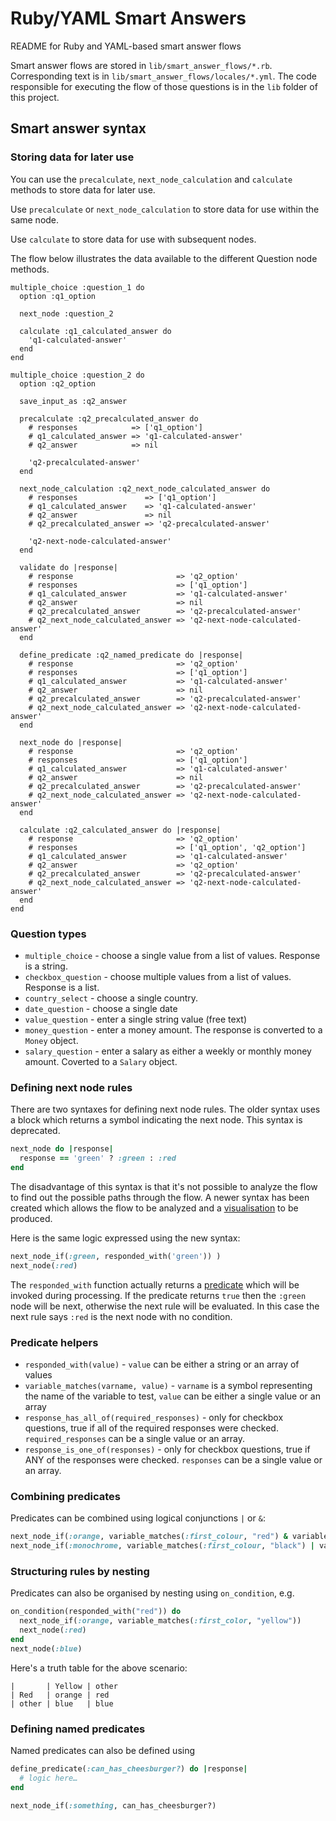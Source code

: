 # Ruby/YAML Smart Answers

README for Ruby and YAML-based smart answer flows

Smart answer flows are stored in `lib/smart_answer_flows/*.rb`. Corresponding text is in
`lib/smart_answer_flows/locales/*.yml`.
The code responsible for executing the flow of those questions is in the `lib` folder of this project.

## Smart answer syntax

### Storing data for later use

You can use the `precalculate`, `next_node_calculation` and `calculate` methods to store data for later use.

Use `precalculate` or `next_node_calculation` to store data for use within the same node.

Use `calculate` to store data for use with subsequent nodes.

The flow below illustrates the data available to the different Question node methods.

    multiple_choice :question_1 do
      option :q1_option

      next_node :question_2

      calculate :q1_calculated_answer do
        'q1-calculated-answer'
      end
    end

    multiple_choice :question_2 do
      option :q2_option

      save_input_as :q2_answer

      precalculate :q2_precalculated_answer do
        # responses            => ['q1_option']
        # q1_calculated_answer => 'q1-calculated-answer'
        # q2_answer            => nil

        'q2-precalculated-answer'
      end

      next_node_calculation :q2_next_node_calculated_answer do
        # responses               => ['q1_option']
        # q1_calculated_answer    => 'q1-calculated-answer'
        # q2_answer               => nil
        # q2_precalculated_answer => 'q2-precalculated-answer'

        'q2-next-node-calculated-answer'
      end

      validate do |response|
        # response                       => 'q2_option'
        # responses                      => ['q1_option']
        # q1_calculated_answer           => 'q1-calculated-answer'
        # q2_answer                      => nil
        # q2_precalculated_answer        => 'q2-precalculated-answer'
        # q2_next_node_calculated_answer => 'q2-next-node-calculated-answer'
      end

      define_predicate :q2_named_predicate do |response|
        # response                       => 'q2_option'
        # responses                      => ['q1_option']
        # q1_calculated_answer           => 'q1-calculated-answer'
        # q2_answer                      => nil
        # q2_precalculated_answer        => 'q2-precalculated-answer'
        # q2_next_node_calculated_answer => 'q2-next-node-calculated-answer'
      end

      next_node do |response|
        # response                       => 'q2_option'
        # responses                      => ['q1_option']
        # q1_calculated_answer           => 'q1-calculated-answer'
        # q2_answer                      => nil
        # q2_precalculated_answer        => 'q2-precalculated-answer'
        # q2_next_node_calculated_answer => 'q2-next-node-calculated-answer'
      end

      calculate :q2_calculated_answer do |response|
        # response                       => 'q2_option'
        # responses                      => ['q1_option', 'q2_option']
        # q1_calculated_answer           => 'q1-calculated-answer'
        # q2_answer                      => 'q2_option'
        # q2_precalculated_answer        => 'q2-precalculated-answer'
        # q2_next_node_calculated_answer => 'q2-next-node-calculated-answer'
      end
    end

### Question types

* `multiple_choice` - choose a single value from a list of values. Response is a string.
* `checkbox_question` - choose multiple values from a list of values. Response is a list.
* `country_select` - choose a single country.
* `date_question` - choose a single date
* `value_question` - enter a single string value (free text)
* `money_question` - enter a money amount. The response is converted to a `Money` object.
* `salary_question` - enter a salary as either a weekly or monthly money amount. Coverted to a `Salary` object.

### Defining next node rules

There are two syntaxes for defining next node rules. The older syntax uses a block which returns a symbol indicating the next node. This syntax is deprecated.

```ruby
next_node do |response|
  response == 'green' ? :green : :red
end
```

The disadvantage of this syntax is that it's not possible to analyze the flow to find out the possible paths through the flow. A newer syntax has been created which allows the flow to be analyzed and a [visualisation](http://www.gov.uk/check-uk-visa/visualise) to be produced.

Here is the same logic expressed using the new syntax:

```ruby
next_node_if(:green, responded_with('green')) )
next_node(:red)
```

The `responded_with` function actually returns a [predicate](http://en.wikipedia.org/wiki/Predicate_%28mathematical_logic%29) which will be invoked during processing. If the predicate returns `true` then the `:green` node will be next, otherwise the next rule will be evaluated. In this case the next rule says `:red` is the next node with no condition.

### Predicate helpers

* `responded_with(value)` - `value` can be either a string or an array of values
* `variable_matches(varname, value)` - `varname` is a symbol representing the name of the variable to test, `value` can be either a single value or an array
* `response_has_all_of(required_responses)` - only for checkbox questions, true if all of the required responses were checked. `required_responses` can be a single value or an array.
* `response_is_one_of(responses)` -  only for checkbox questions, true if ANY of the responses were checked. `responses` can be a single value or an array.

### Combining predicates

Predicates can be combined using logical conjunctions `|` or `&`:

```ruby
next_node_if(:orange, variable_matches(:first_colour, "red") & variable_matches(:second_colour, "yellow"))
next_node_if(:monochrome, variable_matches(:first_colour, "black") | variable_matches(:second_colour, "white"))
```

### Structuring rules by nesting

Predicates can also be organised by nesting using `on_condition`, e.g.

```ruby
on_condition(responded_with("red")) do
  next_node_if(:orange, variable_matches(:first_color, "yellow"))
  next_node(:red)
end
next_node(:blue)
```

Here's a truth table for the above scenario:

```
|       | Yellow | other
| Red   | orange | red
| other | blue   | blue
```

### Defining named predicates

Named predicates can also be defined using

```ruby
define_predicate(:can_has_cheesburger?) do |response|
  # logic here…
end

next_node_if(:something, can_has_cheesburger?)
```
